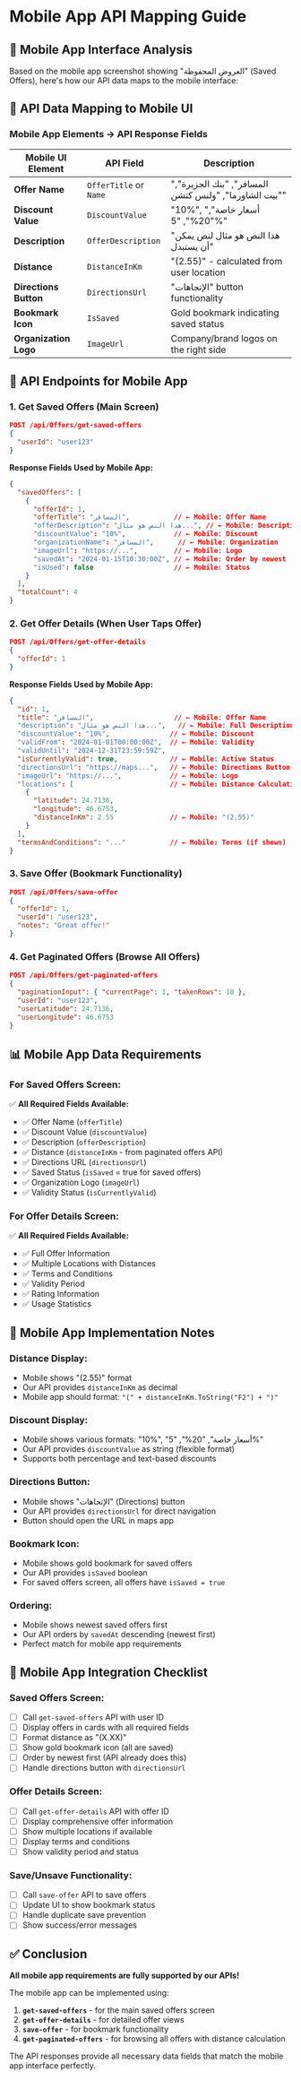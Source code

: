 # Mobile App API Mapping Guide

## 📱 Mobile App Interface Analysis

Based on the mobile app screenshot showing "العروض المحفوظة" (Saved Offers), here's how our API data maps to the mobile interface:

## 🎯 API Data Mapping to Mobile UI

### **Mobile App Elements → API Response Fields**

| Mobile UI Element | API Field | Description |
|------------------|-----------|-------------|
| **Offer Name** | `OfferTitle` or `Name` | "المسافر", "بنك الجزيرة", "بيت الشاورما", "ولنس كتشن" |
| **Discount Value** | `DiscountValue` | "10%", "أسعار خاصة", "20%", "5%" |
| **Description** | `OfferDescription` | "هذا النص هو مثال لنص يمكن أن يستبدل" |
| **Distance** | `DistanceInKm` | "(2.55)" - calculated from user location |
| **Directions Button** | `DirectionsUrl` | "الإتجاهات" button functionality |
| **Bookmark Icon** | `IsSaved` | Gold bookmark indicating saved status |
| **Organization Logo** | `ImageUrl` | Company/brand logos on the right side |

## 🔗 API Endpoints for Mobile App

### **1. Get Saved Offers (Main Screen)**
```json
POST /api/Offers/get-saved-offers
{
  "userId": "user123"
}
```

**Response Fields Used by Mobile App:**
```json
{
  "savedOffers": [
    {
      "offerId": 1,
      "offerTitle": "المسافر",           // ← Mobile: Offer Name
      "offerDescription": "هذا النص هو مثال...", // ← Mobile: Description
      "discountValue": "10%",            // ← Mobile: Discount
      "organizationName": "المسافر",      // ← Mobile: Organization
      "imageUrl": "https://...",         // ← Mobile: Logo
      "savedAt": "2024-01-15T10:30:00Z", // ← Mobile: Order by newest
      "isUsed": false                    // ← Mobile: Status
    }
  ],
  "totalCount": 4
}
```

### **2. Get Offer Details (When User Taps Offer)**
```json
POST /api/Offers/get-offer-details
{
  "offerId": 1
}
```

**Response Fields Used by Mobile App:**
```json
{
  "id": 1,
  "title": "المسافر",                    // ← Mobile: Offer Name
  "description": "هذا النص هو مثال...",   // ← Mobile: Full Description
  "discountValue": "10%",               // ← Mobile: Discount
  "validFrom": "2024-01-01T00:00:00Z",  // ← Mobile: Validity
  "validUntil": "2024-12-31T23:59:59Z",
  "isCurrentlyValid": true,             // ← Mobile: Active Status
  "directionsUrl": "https://maps...",   // ← Mobile: Directions Button
  "imageUrl": "https://...",            // ← Mobile: Logo
  "locations": [                        // ← Mobile: Distance Calculation
    {
      "latitude": 24.7136,
      "longitude": 46.6753,
      "distanceInKm": 2.55              // ← Mobile: "(2.55)"
    }
  ],
  "termsAndConditions": "..."           // ← Mobile: Terms (if shown)
}
```

### **3. Save Offer (Bookmark Functionality)**
```json
POST /api/Offers/save-offer
{
  "offerId": 1,
  "userId": "user123",
  "notes": "Great offer!"
}
```

### **4. Get Paginated Offers (Browse All Offers)**
```json
POST /api/Offers/get-paginated-offers
{
  "paginationInput": { "currentPage": 1, "takenRows": 10 },
  "userId": "user123",
  "userLatitude": 24.7136,
  "userLongitude": 46.6753
}
```

## 📊 Mobile App Data Requirements

### **For Saved Offers Screen:**
✅ **All Required Fields Available:**
- ✅ Offer Name (`offerTitle`)
- ✅ Discount Value (`discountValue`)
- ✅ Description (`offerDescription`)
- ✅ Distance (`distanceInKm` - from paginated offers API)
- ✅ Directions URL (`directionsUrl`)
- ✅ Saved Status (`isSaved` = true for saved offers)
- ✅ Organization Logo (`imageUrl`)
- ✅ Validity Status (`isCurrentlyValid`)

### **For Offer Details Screen:**
✅ **All Required Fields Available:**
- ✅ Full Offer Information
- ✅ Multiple Locations with Distances
- ✅ Terms and Conditions
- ✅ Validity Period
- ✅ Rating Information
- ✅ Usage Statistics

## 🎨 Mobile App Implementation Notes

### **Distance Display:**
- Mobile shows "(2.55)" format
- Our API provides `distanceInKm` as decimal
- Mobile app should format: `"(" + distanceInKm.ToString("F2") + ")"`

### **Discount Display:**
- Mobile shows various formats: "10%", "أسعار خاصة", "20%", "5%"
- Our API provides `discountValue` as string (flexible format)
- Supports both percentage and text-based discounts

### **Directions Button:**
- Mobile shows "الإتجاهات" (Directions) button
- Our API provides `directionsUrl` for direct navigation
- Button should open the URL in maps app

### **Bookmark Icon:**
- Mobile shows gold bookmark for saved offers
- Our API provides `isSaved` boolean
- For saved offers screen, all offers have `isSaved = true`

### **Ordering:**
- Mobile shows newest saved offers first
- Our API orders by `savedAt` descending (newest first)
- Perfect match for mobile app requirements

## 🔧 Mobile App Integration Checklist

### **Saved Offers Screen:**
- [ ] Call `get-saved-offers` API with user ID
- [ ] Display offers in cards with all required fields
- [ ] Format distance as "(X.XX)" 
- [ ] Show gold bookmark icon (all are saved)
- [ ] Order by newest first (API already does this)
- [ ] Handle directions button with `directionsUrl`

### **Offer Details Screen:**
- [ ] Call `get-offer-details` API with offer ID
- [ ] Display comprehensive offer information
- [ ] Show multiple locations if available
- [ ] Display terms and conditions
- [ ] Show validity period and status

### **Save/Unsave Functionality:**
- [ ] Call `save-offer` API to save offers
- [ ] Update UI to show bookmark status
- [ ] Handle duplicate save prevention
- [ ] Show success/error messages

## ✅ Conclusion

**All mobile app requirements are fully supported by our APIs!**

The mobile app can be implemented using:
1. **`get-saved-offers`** - for the main saved offers screen
2. **`get-offer-details`** - for detailed offer views
3. **`save-offer`** - for bookmark functionality
4. **`get-paginated-offers`** - for browsing all offers with distance calculation

The API responses provide all necessary data fields that match the mobile app interface perfectly.

